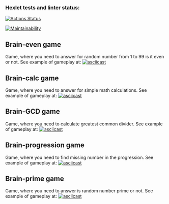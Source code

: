 ### Hexlet tests and linter status:

[![Actions Status](https://github.com/Derie1/python-project-lvl1/workflows/hexlet-check/badge.svg)](https://github.com/Derie1/python-project-lvl1/actions)

[![Maintainability](https://api.codeclimate.com/v1/badges/a99a88d28ad37a79dbf6/maintainability)](https://codeclimate.com/github/codeclimate/codeclimate/maintainability)

## Brain-even game

Game, where you need to answer for random number from 1 to 99 is it even or not.
See example of gameplay at: [![asciicast](https://asciinema.org/a/49eGqRmOiV0Gxrjmz8YWj351I.svg)](https://asciinema.org/a/49eGqRmOiV0Gxrjmz8YWj351I)

## Brain-calc game

Game, where you need to answer for simple math calculations.
See example of gameplay at: [![asciicast](https://asciinema.org/a/J89pqZUXhMnkMh40fWkSG8NSP.svg)](https://asciinema.org/a/J89pqZUXhMnkMh40fWkSG8NSP)

## Brain-GCD game

Game, where you need to calculate greatest common divider.
See example of gameplay at: [![asciicast](https://asciinema.org/a/A28eRqTQLPqgwCUIrNIhMUtfd.svg)](https://asciinema.org/a/A28eRqTQLPqgwCUIrNIhMUtfd)

## Brain-progression game

Game, where you need to find missing number in the progression.
See example of gameplay at: [![asciicast](https://asciinema.org/a/MBtwqfw3OmvM32OcuPSwQfrUW.svg)](https://asciinema.org/a/MBtwqfw3OmvM32OcuPSwQfrUW)

## Brain-prime game

Game, where you need to answer is random number prime or not.
See example of gameplay at: [![asciicast](https://asciinema.org/a/JHpSahcya1JEP6pnrclWQatan.svg)](https://asciinema.org/a/JHpSahcya1JEP6pnrclWQatan)
